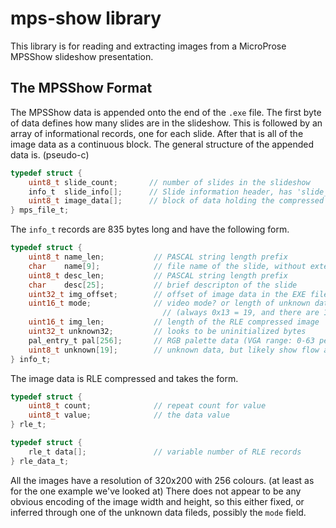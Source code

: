 # mps-show library

This library is for reading and extracting images from a MicroProse MPSShow slideshow presentation.  

## The MPSShow Format

The MPSShow data is appended onto the end of the `.exe` file. The first byte of data defines how many slides are in the slideshow. This is followed by an array of informational records, one for each slide. After that is all of the image data as a continuous block. The general structure of the appended data is. (pseudo-c)

```c
typedef struct {
    uint8_t slide_count;       // number of slides in the slideshow 
    info_t  slide_info[];      // Slide information header, has 'slide_count' records
    uint8_t image_data[];      // block of data holding the compressed images
} mps_file_t;
```

The `info_t` records are 835 bytes long and have the following form.

```c
typedef struct {
    uint8_t name_len;           // PASCAL string length prefix
    char    name[9];            // file name of the slide, without extension
    uint8_t desc_len;           // PASCAL string length prefix
    char    desc[25];           // brief descripton of the slide
    uint32_t img_offset;        // offset of image data in the EXE file
    uint16_t mode;              // video mode? or length of unknown data after the palette? 
                                  // (always 0x13 = 19, and there are 19 bytes after the palette)
    uint16_t img_len;           // length of the RLE compressed image
    uint32_t unknown32;         // looks to be uninitialized bytes
    pal_entry_t pal[256];       // RGB palette data (VGA range: 0-63 per component)
    uint8_t unknown[19];        // unknown data, but likely show flow and control data
} info_t;

```

The image data is RLE compressed and takes the form.

```c
typedef struct {
    uint8_t count;              // repeat count for value
    uint8_t value;              // the data value
} rle_t;

typedef struct {
    rle_t data[];               // variable number of RLE records
} rle_data_t;
```

All the images have a resolution of 320x200 with 256 colours. (at least as for the one example we've looked at) There does not appear to be any obvious encoding of the image width and height, so this  either fixed, or inferred through one of the unknown data fileds, possibly the `mode` field.
